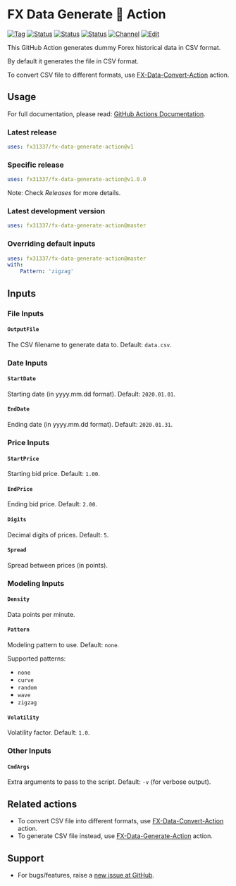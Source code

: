 # FX Data Generate 🐳 Action

[![Tag][github-tag-image]][github-tag-link]
[![Status][gha-image-action-master]][gha-link-action-master]
[![Status][gha-image-docker-master]][gha-link-docker-master]
[![Status][gha-image-lint-master]][gha-link-lint-master]
[![Channel][tg-channel-image]][tg-channel-link]
[![Edit][gitpod-image]][gitpod-link]

This GitHub Action generates dummy Forex historical data in CSV format.

By default it generates the file in CSV format.

To convert CSV file to different formats,
use [FX-Data-Convert-Action](https://github.com/FX31337/FX-Data-Convert-Action) action.

## Usage

For full documentation, please read: [GitHub Actions Documentation](https://help.github.com/en/actions).

### Latest release

```yaml
uses: fx31337/fx-data-generate-action@v1
```

### Specific release

```yaml
uses: fx31337/fx-data-generate-action@v1.0.0
```

Note: Check _Releases_ for more details.

### Latest development version

```yaml
uses: fx31337/fx-data-generate-action@master
```

### Overriding default inputs

```yaml
uses: fx31337/fx-data-generate-action@master
with:
    Pattern: 'zigzag'
```

## Inputs

### File Inputs

#### `OutputFile`

The CSV filename to generate data to. Default: `data.csv`.

### Date Inputs

#### `StartDate`

Starting date (in yyyy.mm.dd format). Default: `2020.01.01`.

#### `EndDate`

Ending date (in yyyy.mm.dd format). Default: `2020.01.31`.

### Price Inputs

#### `StartPrice`

Starting bid price. Default: `1.00`.

#### `EndPrice`

Ending bid price. Default: `2.00`.

#### `Digits`

Decimal digits of prices. Default: `5`.

#### `Spread`

Spread between prices (in points).

### Modeling Inputs

#### `Density`

Data points per minute.

#### `Pattern`

Modeling pattern to use. Default: `none`.

Supported patterns:

- `none`
- `curve`
- `random`
- `wave`
- `zigzag`

#### `Volatility`

Volatility factor. Default: `1.0`.

### Other Inputs

#### `CmdArgs`

Extra arguments to pass to the script. Default: `-v` (for verbose output).

<!--
## Outputs

### `foo`

Foo bar.
-->

## Related actions

- To convert CSV file into different formats,
  use [FX-Data-Convert-Action](https://github.com/FX31337/FX-Data-Convert-Action) action.
- To generate CSV file instead,
  use [FX-Data-Generate-Action](https://github.com/FX31337/FX-Data-Generate-Action) action.

## Support

- For bugs/features, raise a [new issue at GitHub](https://github.com/FX31337/FX-Data-Generate-Action/issues).

<!-- Named links -->

[github-tag-image]: https://img.shields.io/github/tag/FX31337/FX-Data-Generate-Action.svg?logo=github
[github-tag-link]: https://github.com/FX31337/FX-Data-Generate-Action/tags

[tg-channel-image]: https://img.shields.io/badge/Telegram-join-0088CC.svg?logo=telegram
[tg-channel-link]: https://t.me/EA31337

[gha-link-action-master]: https://github.com/FX31337/FX-Data-Generate-Action/actions?query=workflow%3AAction+branch%3Amaster
[gha-image-action-master]: https://github.com/FX31337/FX-Data-Generate-Action/workflows/Action/badge.svg
[gha-link-docker-master]: https://github.com/FX31337/FX-Data-Generate-Action/actions?query=workflow%3ADocker+branch%3Amaster
[gha-image-docker-master]: https://github.com/FX31337/FX-Data-Generate-Action/workflows/Docker/badge.svg
[gha-link-lint-master]: https://github.com/FX31337/FX-Data-Generate-Action/actions?query=workflow%3ALint+branch%3Amaster
[gha-image-lint-master]: https://github.com/FX31337/FX-Data-Generate-Action/workflows/Lint/badge.svg

[gitpod-image]: https://img.shields.io/badge/Gitpod-ready--to--code-blue?logo=gitpod
[gitpod-link]: https://gitpod.io/#https://github.com/FX31337/FX-Data-Generate-Action
